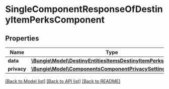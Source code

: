 # SingleComponentResponseOfDestinyItemPerksComponent

## Properties
Name | Type | Description | Notes
------------ | ------------- | ------------- | -------------
**data** | [**\Bungie\Model\DestinyEntitiesItemsDestinyItemPerksComponent**](DestinyEntitiesItemsDestinyItemPerksComponent.md) |  | [optional] 
**privacy** | [**\Bungie\Model\ComponentsComponentPrivacySetting**](ComponentsComponentPrivacySetting.md) |  | [optional] 

[[Back to Model list]](../README.md#documentation-for-models) [[Back to API list]](../README.md#documentation-for-api-endpoints) [[Back to README]](../README.md)


